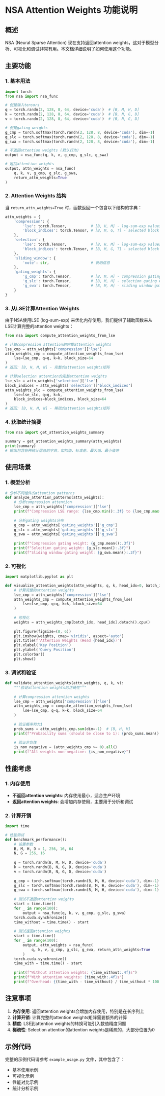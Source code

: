 # NSA Attention Weights 功能说明

## 概述

NSA (Neural Sparse Attention) 现在支持返回attention weights，这对于模型分析、可视化和调试非常有用。本文档详细说明了如何使用这个功能。

## 主要功能

### 1. 基本用法

```python
import torch
from nsa import nsa_func

# 创建输入tensors
q = torch.randn(2, 128, 8, 64, device='cuda')  # [B, M, H, D]
k = torch.randn(2, 128, 8, 64, device='cuda')  # [B, N, G, D]
v = torch.randn(2, 128, 8, 64, device='cuda')  # [B, N, G, D]

# 创建gating weights
g_cmp = torch.softmax(torch.randn(2, 128, 8, device='cuda'), dim=-1)
g_slc = torch.softmax(torch.randn(2, 128, 8, device='cuda'), dim=-1)
g_swa = torch.softmax(torch.randn(2, 128, 8, device='cuda'), dim=-1)

# 不返回attention weights (默认行为)
output = nsa_func(q, k, v, g_cmp, g_slc, g_swa)

# 返回attention weights
output, attn_weights = nsa_func(
    q, k, v, g_cmp, g_slc, g_swa,
    return_attn_weights=True
)
```

### 2. Attention Weights 结构

当 `return_attn_weights=True` 时，函数返回一个包含以下结构的字典：

```python
attn_weights = {
    'compression': {
        'lse': torch.Tensor,           # [B, H, M] - log-sum-exp values
        'block_indices': torch.Tensor, # [B, M, G, T] - selected block indices
    },
    'selection': {
        'lse': torch.Tensor,           # [B, H, M] - log-sum-exp values  
        'block_indices': torch.Tensor, # [B, M, G, T] - selected block indices
    },
    'sliding_window': {
        'note': str,                   # 说明信息
    },
    'gating_weights': {
        'g_cmp': torch.Tensor,         # [B, M, H] - compression gating weights
        'g_slc': torch.Tensor,         # [B, M, H] - selection gating weights
        'g_swa': torch.Tensor,         # [B, M, H] - sliding window gating weights
    }
}
```

### 3. 从LSE计算Attention Weights

由于NSA使用LSE (log-sum-exp) 来优化内存使用，我们提供了辅助函数来从LSE计算完整的attention weights：

```python
from nsa import compute_attention_weights_from_lse

# 计算compression attention的完整attention weights
lse_cmp = attn_weights['compression']['lse']
attn_weights_cmp = compute_attention_weights_from_lse(
    lse=lse_cmp, q=q, k=k, block_size=64
)
# 返回: [B, H, M, N] - 完整的attention weights矩阵

# 计算selection attention的完整attention weights
lse_slc = attn_weights['selection']['lse']
block_indices = attn_weights['selection']['block_indices']
attn_weights_slc = compute_attention_weights_from_lse(
    lse=lse_slc, q=q, k=k, 
    block_indices=block_indices, block_size=64
)
# 返回: [B, H, M, N] - 稀疏的attention weights矩阵
```

### 4. 获取统计摘要

```python
from nsa import get_attention_weights_summary

summary = get_attention_weights_summary(attn_weights)
print(summary)
# 输出包含各种统计信息的字典，如均值、标准差、最大值、最小值等
```

## 使用场景

### 1. 模型分析

```python
# 分析不同组件的attention patterns
def analyze_attention_patterns(attn_weights):
    # 分析compression attention
    lse_cmp = attn_weights['compression']['lse']
    print(f"Compression LSE range: {lse_cmp.min():.3f} to {lse_cmp.max():.3f}")
    
    # 分析gating weights分布
    g_cmp = attn_weights['gating_weights']['g_cmp']
    g_slc = attn_weights['gating_weights']['g_slc']
    g_swa = attn_weights['gating_weights']['g_swa']
    
    print(f"Compression gating weight: {g_cmp.mean():.3f}")
    print(f"Selection gating weight: {g_slc.mean():.3f}")
    print(f"Sliding window gating weight: {g_swa.mean():.3f}")
```

### 2. 可视化

```python
import matplotlib.pyplot as plt

def visualize_attention_weights(attn_weights, q, k, head_idx=0, batch_idx=0):
    # 计算完整的attention weights
    lse_cmp = attn_weights['compression']['lse']
    attn_weights_cmp = compute_attention_weights_from_lse(
        lse=lse_cmp, q=q, k=k, block_size=64
    )
    
    # 可视化
    weights = attn_weights_cmp[batch_idx, head_idx].detach().cpu()
    
    plt.figure(figsize=(8, 6))
    plt.imshow(weights, cmap='viridis', aspect='auto')
    plt.title(f'Attention Weights (Head {head_idx})')
    plt.xlabel('Key Position')
    plt.ylabel('Query Position')
    plt.colorbar()
    plt.show()
```

### 3. 调试和验证

```python
def validate_attention_weights(attn_weights, q, k, v):
    """验证attention weights的正确性"""
    
    # 计算compression attention weights
    lse_cmp = attn_weights['compression']['lse']
    attn_weights_cmp = compute_attention_weights_from_lse(
        lse=lse_cmp, q=q, k=k, block_size=64
    )
    
    # 验证概率和为1
    prob_sums = attn_weights_cmp.sum(dim=-1)  # [B, H, M]
    print(f"Probability sums (should be close to 1): {prob_sums.mean():.4f}")
    
    # 验证非负性
    is_non_negative = (attn_weights_cmp >= 0).all()
    print(f"All weights non-negative: {is_non_negative}")
```

## 性能考虑

### 1. 内存使用

- **不返回attention weights**: 内存使用最小，适合生产环境
- **返回attention weights**: 会增加内存使用，主要用于分析和调试

### 2. 计算开销

```python
import time

# 性能测试
def benchmark_performance():
    # 设置参数
    B, M, H, D = 1, 256, 16, 64
    N, G = 256, 16
    
    q = torch.randn(B, M, H, D, device='cuda')
    k = torch.randn(B, N, G, D, device='cuda')
    v = torch.randn(B, N, G, D, device='cuda')
    
    g_cmp = torch.softmax(torch.randn(B, M, H, device='cuda'), dim=-1)
    g_slc = torch.softmax(torch.randn(B, M, H, device='cuda'), dim=-1)
    g_swa = torch.softmax(torch.randn(B, M, H, device='cuda'), dim=-1)
    
    # 测试不返回attention weights
    start = time.time()
    for _ in range(100):
        output = nsa_func(q, k, v, g_cmp, g_slc, g_swa)
    torch.cuda.synchronize()
    time_without = time.time() - start
    
    # 测试返回attention weights
    start = time.time()
    for _ in range(100):
        output, attn_weights = nsa_func(
            q, k, v, g_cmp, g_slc, g_swa, return_attn_weights=True
        )
    torch.cuda.synchronize()
    time_with = time.time() - start
    
    print(f"Without attention weights: {time_without:.4f}s")
    print(f"With attention weights: {time_with:.4f}s")
    print(f"Overhead: {(time_with - time_without) / time_without * 100:.2f}%")
```

## 注意事项

1. **内存使用**: 返回attention weights会增加内存使用，特别是在长序列上
2. **计算开销**: 计算完整的attention weights矩阵需要额外的计算
3. **精度**: LSE到attention weights的转换可能引入数值精度问题
4. **稀疏性**: Selection attention的attention weights是稀疏的，大部分位置为0

## 示例代码

完整的示例代码请参考 `example_usage.py` 文件，其中包含了：
- 基本使用示例
- 可视化示例
- 性能对比示例
- 统计分析示例 